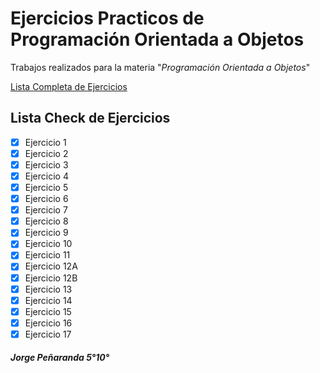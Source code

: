 # Ejercicios Practicos de Programación Orientada a Objetos
Trabajos realizados para la materia "_Programación Orientada a Objetos_" 

[Lista Completa de Ejercicios](https://www.discoduroderoer.es/ejercicios-propuestos-y-resueltos-programacion-orientado-a-objetos-java/)

## Lista Check de Ejercicios
- [x] Ejercicio 1
- [x] Ejercicio 2
- [x] Ejercicio 3
- [x] Ejercicio 4
- [x] Ejercicio 5
- [x] Ejercicio 6
- [x] Ejercicio 7
- [x] Ejercicio 8
- [x] Ejercicio 9
- [x] Ejercicio 10
- [x] Ejercicio 11
- [x] Ejercicio 12A
- [x] Ejercicio 12B
- [x] Ejercicio 13
- [x] Ejercicio 14
- [x] Ejercicio 15
- [x] Ejercicio 16
- [x] Ejercicio 17

##### Jorge Peñaranda 5°10°
